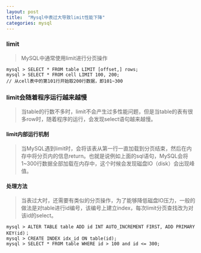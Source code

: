 ```yaml
---
layout: post
title:  "Mysql中表过大导致limit性能下降"
categories: mysql
---
```


### limit

> MySQL中通常使用limit进行分页操作

	mysql > SELECT * FROM table LIMIT [offset,] rows;
	mysql > SELECT * FROM cell LIMIT 100, 200;
	// 从cell表中的第101行开始取200行数据，即101~300

### limit会随着程序运行越来越慢

> 当table的行数不多时，limit不会产生过多性能问题，但是当table的表有很多row时，随着程序的运行，会发现select语句越来越慢。

#### limit内部运行机制

> 当MySQL遇到limit时，会将该表从第一行一直加载到分页结束，然后在内存中将分页内的信息return。也就是说例如上面的sql语句，MySQL会将1~300行数据全部加载在内存中，这个时候会发现磁盘IO（disk）会出现峰值。

#### 处理方法

> 当表过大时，还需要有类似的分页操作，为了能够降低磁盘IO压力，一般的做法是对table进行id编号，该编号上建立index，每次limit分页查找改为对该id的select。


	mysql > ALTER TABLE table ADD id INT AUTO_INCREMENT FIRST, ADD PRIMARY KEY(id)；
	mysql > CREATE INDEX idx_id ON table(id);
	mysql > SELECT * FROM table WHERE id > 100 and id <= 300;
